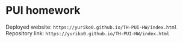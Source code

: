 # PUI homework

Deployed website: `https://yuriko0.github.io/TH-PUI-HW/index.html`
Repository link: `https://yuriko0.github.io/TH-PUI-HW/index.html`
